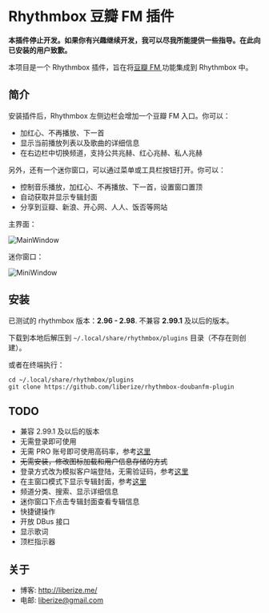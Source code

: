 # Rhythmbox 豆瓣 FM 插件

**本插件停止开发。如果你有兴趣继续开发，我可以尽我所能提供一些指导。在此向已安装的用户致歉。**

本项目是一个 Rhythmbox 插件，旨在将[豆瓣 FM ](http://douban.fm)功能集成到 Rhythmbox 中。

## 简介

安装插件后，Rhythmbox 左侧边栏会增加一个豆瓣 FM 入口。你可以：

* 加红心、不再播放、下一首
* 显示当前播放列表以及歌曲的详细信息
* 在右边栏中切换频道，支持公共兆赫、红心兆赫、私人兆赫

另外，还有一个迷你窗口，可以通过菜单或工具栏按钮打开。你可以：

* 控制音乐播放，加红心、不再播放、下一首，设置窗口置顶
* 自动获取并显示专辑封面
* 分享到豆瓣、新浪、开心网、人人、饭否等网站

主界面：

![MainWindow](http://github.com/liberize/rhythmbox-doubanfm-plugin/raw/master/screenshots/main.jpg)

迷你窗口：

![MiniWindow](http://github.com/liberize/rhythmbox-doubanfm-plugin/raw/master/screenshots/mini.jpg)

## 安装

已测试的 rhythmbox 版本：**2.96 - 2.98**. 不兼容 **2.99.1** 及以后的版本。

下载到本地后解压到 `~/.local/share/rhythmbox/plugins` 目录（不存在则创建）。

或者在终端执行：

	cd ~/.local/share/rhythmbox/plugins
	git clone https://github.com/liberize/rhythmbox-doubanfm-plugin

## TODO

* 兼容 2.99.1 及以后的版本
* 无需登录即可使用
* 无需 PRO 账号即可使用高码率，参考[这里](http://v2ex.com/t/101093)
* <del>无需安装，修改图标加载和用户信息存储的方式</del>
* 登录方式改为模拟客户端登陆，无需验证码，参考[这里](https://github.com/zonyitoo/doubanfm-qt/wiki/%E8%B1%86%E7%93%A3FM-API)
* 在主窗口模式下显示专辑封面，参考[这里](https://github.com/luqmana/rhythmbox-plugins/blob/master/AlbumArtSearch/AlbumArtSearch.py)
* 频道分类、搜索、显示详细信息
* 迷你窗口下点击专辑封面查看专辑信息
* 快捷键操作
* 开放 DBus 接口
* 显示歌词
* 顶栏指示器

## 关于

* 博客: <http://liberize.me/>
* 电邮: <liberize@gmail.com>


